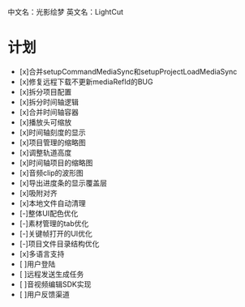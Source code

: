 中文名：光影绘梦
英文名：LightCut

# 计划
* [x]合并setupCommandMediaSync和setupProjectLoadMediaSync
* [x]修复远程下载不更新mediaRefId的BUG
* [x]拆分项目配置
* [x]拆分时间轴逻辑
* [x]合并时间轴容器
* [x]播放头可缩放
* [x]时间轴刻度的显示
* [x]项目管理的缩略图
* [x]调整轨道高度
* [x]时间轴项目的缩略图
* [x]音频clip的波形图
* [x]导出进度条的显示覆盖层
* [x]吸附对齐
* [x]本地文件自动清理
* [-]整体UI配色优化
* [-]素材管理的tab优化
* [-]关键帧打开的UI优化
* [-]项目文件目录结构优化
* [x]多语言支持
* [ ]用户登陆
* [ ]远程发送生成任务
* [ ]音视频编辑SDK实现
* [ ]用户反馈渠道
